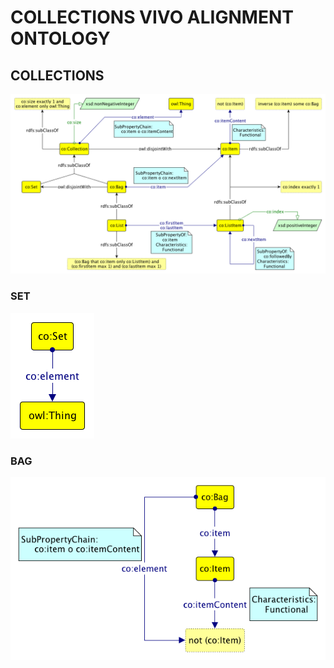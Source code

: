 # COLLECTIONS VIVO ALIGNMENT ONTOLOGY

## COLLECTIONS
![Collections model](collections.png)

### SET
![SET model](set.png)

### BAG
![BAG model](bag.png)